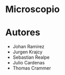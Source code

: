 # Microscopio
# Autores
- Johan Ramirez
- Jurgen Krajcy
- Sebastian Realpe
- Julio Cardenas
- Thomas Crammer
